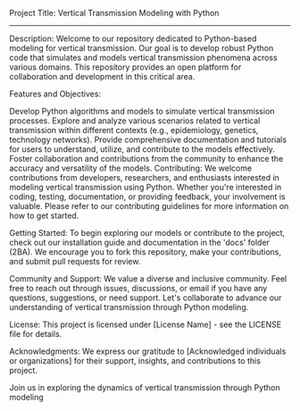 Project Title: Vertical Transmission Modeling with Python
___

Description:
Welcome to our repository dedicated to Python-based modeling for vertical transmission. Our goal is to develop robust Python code that simulates and models vertical transmission phenomena across various domains. 
This repository provides an open platform for collaboration and development in this critical area.

Features and Objectives:

Develop Python algorithms and models to simulate vertical transmission processes.
Explore and analyze various scenarios related to vertical transmission within different contexts (e.g., epidemiology, genetics, technology networks).
Provide comprehensive documentation and tutorials for users to understand, utilize, and contribute to the models effectively.
Foster collaboration and contributions from the community to enhance the accuracy and versatility of the models.
Contributing:
We welcome contributions from developers, researchers, and enthusiasts interested in modeling vertical transmission using Python. Whether you're interested in coding, testing, documentation, or providing feedback, your involvement is valuable. 
Please refer to our contributing guidelines for more information on how to get started.

Getting Started:
To begin exploring our models or contribute to the project, check out our installation guide and documentation in the 'docs' folder (2BA). 
We encourage you to fork this repository, make your contributions, and submit pull requests for review.

Community and Support:
We value a diverse and inclusive community. Feel free to reach out through issues, discussions, or email if you have any questions, suggestions, or need support. 
Let's collaborate to advance our understanding of vertical transmission through Python modeling.

License:
This project is licensed under [License Name] - see the LICENSE file for details.

Acknowledgments:
We express our gratitude to [Acknowledged individuals or organizations] for their support, insights, and contributions to this project.

Join us in exploring the dynamics of vertical transmission through Python modeling


